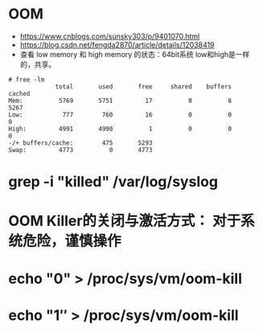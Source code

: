 # OOM
- https://www.cnblogs.com/sunsky303/p/9401070.html
- https://blog.csdn.net/fengda2870/article/details/12038419
- 查看 low memory 和 high memory 的状态：64bit系统 low和high是一样的，共享。
```linux
# free -lm 
             total       used       free     shared    buffers     cached 
Mem:          5769       5751         17          0          8       5267 
Low:           777        760         16          0          0          0 
High:         4991       4990          1          0          0          0 
-/+ buffers/cache:        475       5293 
Swap:         4773          0       4773 
```
# grep -i "killed" /var/log/syslog

# OOM Killer的关闭与激活方式： 对于系统危险，谨慎操作
# echo "0" > /proc/sys/vm/oom-kill
# echo "1″ > /proc/sys/vm/oom-kill